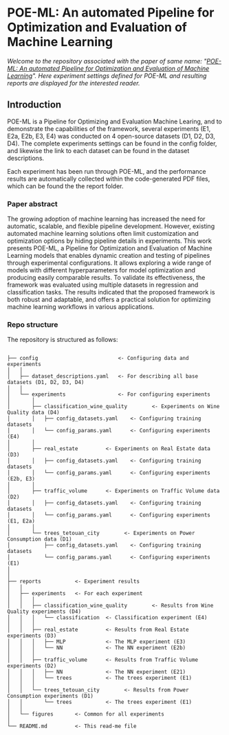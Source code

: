 # POE-ML: An automated Pipeline for Optimization and Evaluation of Machine Learning

*Welcome to the repository associated with the paper of same name: "[POE-ML: An automated Pipeline for Optimization and Evaluation of Machine Learning](https://ieeexplore.ieee.org/document/11015031)". Here experiment settings defined for POE-ML and resulting reports are displayed for the interested reader.*

## Introduction

POE-ML is a Pipeline for Optimizing and Evaluation Machine Learing, and to demonstrate the capabilities of the framework, several experiments (E1, E2a, E2b, E3, E4) was conducted on 4 open-source datasets (D1, D2, D3, D4). The complete experiments settings can be found in the config folder, and likewise the link to each dataset can be found in the dataset descriptions. 

Each experiment has been run through POE-ML, and the performance results are automatically collected within the code-generated PDF files, which can be found the the report folder. 

### Paper abstract

The growing adoption of machine learning has increased the need for automatic, scalable, and flexible pipeline development. However, existing automated machine learning solutions often limit customization and optimization options by hiding pipeline details in experiments. This work presents POE-ML, a Pipeline for Optimization and Evaluation of Machine Learning models that enables dynamic creation and testing of pipelines through experimental configurations. It allows exploring a wide range of models with different hyperparameters for model optimization and producing easily comparable results. To validate its effectiveness, the framework was evaluated using multiple datasets in regression and classification tasks. The results indicated that the proposed framework is both robust and adaptable, and offers a practical solution for optimizing machine learning workflows in various applications.

### Repo structure

The repository is structured as follows: 

```

├── config                          <- Configuring data and experiments
│   │
│   ├── dataset_descriptions.yaml   <- For describing all base datasets (D1, D2, D3, D4)
│   │
│   └── experiments                 <- For configuring experiments
│       │
│       ├── classification_wine_quality        <- Experiments on Wine Quality data (D4)
│       │   ├── config_datasets.yaml    <- Configuring training datasets
│       │   └── config_params.yaml      <- Configuring experiments (E4)
│       │
│       ├── real_estate         <- Experiments on Real Estate data (D3)
│       │   ├── config_datasets.yaml    <- Configuring training datasets
│       │   └── config_params.yaml      <- Configuring experiments (E2b, E3)
│       │
│       ├── traffic_volume      <- Experiments on Traffic Volume data (D2)
│       │   ├── config_datasets.yaml    <- Configuring training datasets
│       │   └── config_params.yaml      <- Configuring experiments (E1, E2a)
│       │
│       └── trees_tetouan_city        <- Experiments on Power Consumption data (D1)
│           ├── config_datasets.yaml    <- Configuring training datasets
│           └── config_params.yaml      <- Configuring experiments (E1)
│
│
├── reports           <- Experiment results
│   │
│   ├── experiments   <- For each experiment
│   │   │
│   │   ├── classification_wine_quality        <- Results from Wine Quality experiments (D4)
│   │   │   └── classification  <- Classification experiment (E4)
│   │   │
│   │   ├── real_estate         <- Results from Real Estate experiments (D3)
│   │   │   ├── MLP             <- The MLP experiment (E3)
│   │   │   └── NN              <- The NN experiment (E2b)
│   │   │
│   │   ├── traffic_volume      <- Results from Traffic Volume experiments (D2)
│   │   │   ├── NN              <- The NN experiment (E21)
│   │   │   └── trees           <- The trees experiment (E1)
│   │   │
│   │   └── trees_tetouan_city        <- Results from Power Consumption experiments (D1)
│   │       └── trees           <- The trees experiment (E1)
│   │
│   └── figures       <- Common for all experiments
│
└── README.md         <- This read-me file
```
